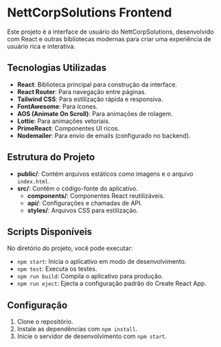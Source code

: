 # NettCorpSolutions Frontend

Este projeto é a interface de usuário do NettCorpSolutions, desenvolvido com React e outras bibliotecas modernas para criar uma experiência de usuário rica e interativa.

## Tecnologias Utilizadas

- **React**: Biblioteca principal para construção da interface.
- **React Router**: Para navegação entre páginas.
- **Tailwind CSS**: Para estilização rápida e responsiva.
- **FontAwesome**: Para ícones.
- **AOS (Animate On Scroll)**: Para animações de rolagem.
- **Lottie**: Para animações vetoriais.
- **PrimeReact**: Componentes UI ricos.
- **Nodemailer**: Para envio de emails (configurado no backend).

## Estrutura do Projeto

- **public/**: Contém arquivos estáticos como imagens e o arquivo `index.html`.
- **src/**: Contém o código-fonte do aplicativo.
  - **components/**: Componentes React reutilizáveis.
  - **api/**: Configurações e chamadas de API.
  - **styles/**: Arquivos CSS para estilização.

## Scripts Disponíveis

No diretório do projeto, você pode executar:

- `npm start`: Inicia o aplicativo em modo de desenvolvimento.
- `npm test`: Executa os testes.
- `npm run build`: Compila o aplicativo para produção.
- `npm run eject`: Ejecta a configuração padrão do Create React App.

## Configuração

1. Clone o repositório.
2. Instale as dependências com `npm install`.
3. Inicie o servidor de desenvolvimento com `npm start`.

<!--

## Contribuição

Sinta-se à vontade para abrir issues e pull requests para melhorias e correções.

## Licença

Este projeto está licenciado sob a licença MIT. -->
